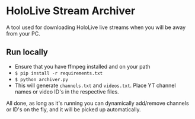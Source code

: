 # HoloLive Stream Archiver

A tool used for downloading HoloLive live streams when you will be away from your PC.

## Run locally

- Ensure that you have ffmpeg installed and on your path
- `$ pip install -r requirements.txt`
- `$ python archiver.py`
- This will generate `channels.txt` and `videos.txt`. Place YT channel names or video ID's in the respective files.

All done, as long as it's running you can dynamically add/remove channels or ID's on the fly, and it will be picked up
automatically.